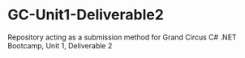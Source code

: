 # GC-Unit1-Deliverable2
Repository acting as a submission method for Grand Circus C# .NET Bootcamp, Unit 1, Deliverable 2
